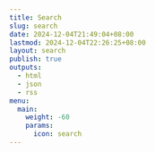 ```yaml
---
title: Search
slug: search
date: 2024-12-04T21:49:04+08:00
lastmod: 2024-12-04T22:26:25+08:00
layout: search
publish: true
outputs:
  - html
  - json
  - rss
menu:
  main:
    weight: -60
    params:
      icon: search
---
```

